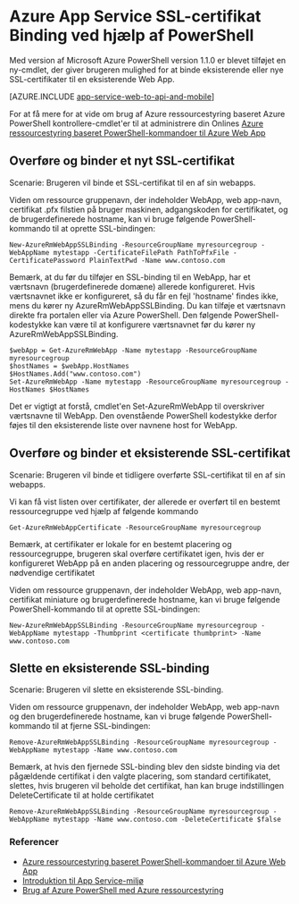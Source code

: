 <properties
    pageTitle="SSL-certifikater binding ved hjælp af PowerShell"
    description="Lær at binde SSL-certifikater til din online ved hjælp af PowerShell."
    services="app-service\web"
    documentationCenter=""
    authors="ahmedelnably"
    manager="stefsch"
    editor=""/>

<tags
    ms.service="app-service-web"
    ms.workload="web"
    ms.tgt_pltfrm="na"
    ms.devlang="na"
    ms.topic="article"
    ms.date="01/13/2016"
    ms.author="ahmedelnably"/>

# <a name="azure-app-service-ssl-certificate-binding-using-powershell"></a>Azure App Service SSL-certifikat Binding ved hjælp af PowerShell #

Med version af Microsoft Azure PowerShell version 1.1.0 er blevet tilføjet en ny-cmdlet, der giver brugeren mulighed for at binde eksisterende eller nye SSL-certifikater til en eksisterende Web App.

[AZURE.INCLUDE [app-service-web-to-api-and-mobile](../../includes/app-service-web-to-api-and-mobile.md)] 

For at få mere for at vide om brug af Azure ressourcestyring baseret Azure PowerShell kontrollere-cmdlet'er til at administrere din Onlines [Azure ressourcestyring baseret PowerShell-kommandoer til Azure Web App](app-service-web-app-azure-resource-manager-powershell.md)

## <a name="uploading-and-binding-a-new-ssl-certificate"></a>Overføre og binder et nyt SSL-certifikat ##

Scenarie: Brugeren vil binde et SSL-certifikat til en af sin webapps.

Viden om ressource gruppenavn, der indeholder WebApp, web app-navn, certifikat .pfx filstien på bruger maskinen, adgangskoden for certifikatet, og de brugerdefinerede hostname, kan vi bruge følgende PowerShell-kommando til at oprette SSL-bindingen:

    New-AzureRmWebAppSSLBinding -ResourceGroupName myresourcegroup -WebAppName mytestapp -CertificateFilePath PathToPfxFile -CertificatePassword PlainTextPwd -Name www.contoso.com

Bemærk, at du før du tilføjer en SSL-binding til en WebApp, har et værtsnavn (brugerdefinerede domæne) allerede konfigureret. Hvis værtsnavnet ikke er konfigureret, så du får en fejl 'hostname' findes ikke, mens du kører ny AzureRmWebAppSSLBinding. Du kan tilføje et værtsnavn direkte fra portalen eller via Azure PowerShell. Den følgende PowerShell-kodestykke kan være til at konfigurere værtsnavnet før du kører ny AzureRmWebAppSSLBinding.   
  
    $webApp = Get-AzureRmWebApp -Name mytestapp -ResourceGroupName myresourcegroup  
    $hostNames = $webApp.HostNames  
    $HostNames.Add("www.contoso.com")  
    Set-AzureRmWebApp -Name mytestapp -ResourceGroupName myresourcegroup -HostNames $HostNames   
  
Det er vigtigt at forstå, cmdlet'en Set-AzureRmWebApp til overskriver værtsnavne til WebApp. Den ovenstående PowerShell kodestykke derfor føjes til den eksisterende liste over navnene host for WebApp.  

## <a name="uploading-and-binding-an-existing-ssl-certificate"></a>Overføre og binder et eksisterende SSL-certifikat ##

Scenarie: Brugeren vil binde et tidligere overførte SSL-certifikat til en af sin webapps.

Vi kan få vist listen over certifikater, der allerede er overført til en bestemt ressourcegruppe ved hjælp af følgende kommando

    Get-AzureRmWebAppCertificate -ResourceGroupName myresourcegroup

Bemærk, at certifikater er lokale for en bestemt placering og ressourcegruppe, brugeren skal overføre certifikatet igen, hvis der er konfigureret WebApp på en anden placering og ressourcegruppe andre, der nødvendige certifikatet 

Viden om ressource gruppenavn, der indeholder WebApp, web app-navn, certifikat miniature og brugerdefinerede hostname, kan vi bruge følgende PowerShell-kommando til at oprette SSL-bindingen:

    New-AzureRmWebAppSSLBinding -ResourceGroupName myresourcegroup -WebAppName mytestapp -Thumbprint <certificate thumbprint> -Name www.contoso.com

## <a name="deleting-an-existing-ssl-binding"></a>Slette en eksisterende SSL-binding  ##

Scenarie: Brugeren vil slette en eksisterende SSL-binding.

Viden om ressource gruppenavn, der indeholder WebApp, web app-navn og den brugerdefinerede hostname, kan vi bruge følgende PowerShell-kommando til at fjerne SSL-bindingen:

    Remove-AzureRmWebAppSSLBinding -ResourceGroupName myresourcegroup -WebAppName mytestapp -Name www.contoso.com

Bemærk, at hvis den fjernede SSL-binding blev den sidste binding via det pågældende certifikat i den valgte placering, som standard certifikatet, slettes, hvis brugeren vil beholde det certifikat, han kan bruge indstillingen DeleteCertificate til at holde certifikatet

    Remove-AzureRmWebAppSSLBinding -ResourceGroupName myresourcegroup -WebAppName mytestapp -Name www.contoso.com -DeleteCertificate $false

### <a name="references"></a>Referencer ###
- [Azure ressourcestyring baseret PowerShell-kommandoer til Azure Web App](app-service-web-app-azure-resource-manager-powershell.md)
- [Introduktion til App Service-miljø](app-service-app-service-environment-intro.md)
- [Brug af Azure PowerShell med Azure ressourcestyring](../powershell-azure-resource-manager.md)
